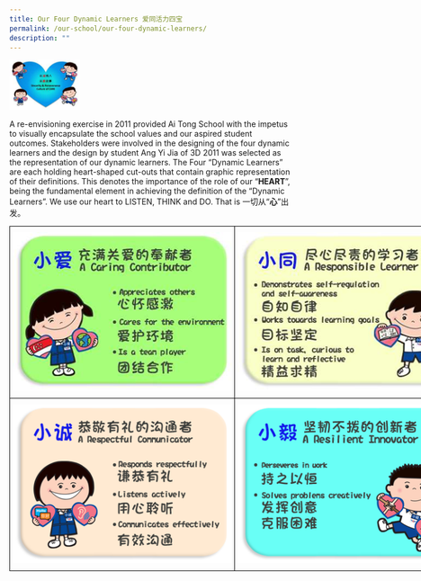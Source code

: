 ```yaml
---
title: Our Four Dynamic Learners 爱同活力四宝
permalink: /our-school/our-four-dynamic-learners/
description: ""
---
```

<img src="/images/o4dl.jpg" 
     style="width:25%">


A re-envisioning exercise in 2011 provided Ai Tong School with the impetus to visually encapsulate the school values and our aspired student outcomes. Stakeholders were involved in the designing of the four dynamic learners and the design by student Ang Yi Jia of 3D 2011 was selected as the representation of our dynamic learners. The Four “Dynamic Learners” are each holding heart-shaped cut-outs that contain graphic representation of their definitions. This denotes the importance of the role of our “**HEART**”, being the fundamental element in achieving the definition of the “Dynamic Learners”. We use our heart to LISTEN, THINK and DO. That is 一切从“**心**”出发。


<style type="text/css">
.tg  {border-collapse:collapse;border-spacing:0;margin:0px auto;}
.tg td{border-color:black;border-style:solid;border-width:1px;font-family:Arial, sans-serif;font-size:14px;
  overflow:hidden;padding:10px 5px;word-break:normal;}
.tg th{border-color:black;border-style:solid;border-width:1px;font-family:Arial, sans-serif;font-size:14px;
  font-weight:normal;overflow:hidden;padding:10px 5px;word-break:normal;}
.tg .tg-nrix{text-align:center;vertical-align:middle}
</style>
<table class="tg" style="undefined;table-layout: fixed; width: 800px">
<colgroup>
<col style="width: 400px">
<col style="width: 400px">
</colgroup>
<tbody>
  <tr>
    <td class="tg-nrix"><img src="/images/care.jpg" 
     style="width:100%"></td>
    <td class="tg-nrix"><img src="/images/responsible.jpg" 
     style="width:100%"></td>
  </tr>
  <tr>
    <td class="tg-nrix"><img src="/images/respectful.png" 
     style="width:100%"></td>
    <td class="tg-nrix"><img src="/images/resilient.png" 
     style="width:100%"></td>
  </tr>
</tbody>
</table>